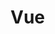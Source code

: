<!--
 * @Author: your name
 * @Date: 2020-12-25 17:03:06
 * @LastEditTime: 2020-12-25 17:06:26
 * @LastEditors: your name
 * @Description: In User Settings Edit
 * @FilePath: /study/docs/notes/vue.md
-->
# Vue